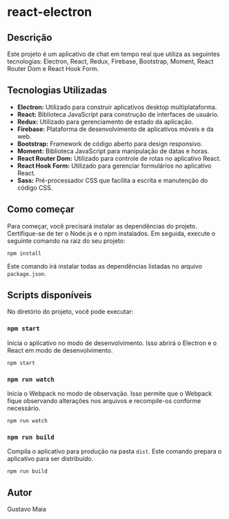 <h1>react-electron</h1>

<h2>Descrição</h2>
<p>Este projeto é um aplicativo de chat em tempo real que utiliza as seguintes tecnologias: Electron, React, Redux, Firebase, Bootstrap, Moment, React Router Dom e React Hook Form.</p>

<h2>Tecnologias Utilizadas</h2>

<ul>
    <li><strong>Electron:</strong> Utilizado para construir aplicativos desktop multiplataforma.</li>
    <li><strong>React:</strong> Biblioteca JavaScript para construção de interfaces de usuário.</li>
    <li><strong>Redux:</strong> Utilizado para gerenciamento de estado da aplicação.</li>
    <li><strong>Firebase:</strong> Plataforma de desenvolvimento de aplicativos móveis e da web.</li>
    <li><strong>Bootstrap:</strong> Framework de código aberto para design responsivo.</li>
    <li><strong>Moment:</strong> Biblioteca JavaScript para manipulação de datas e horas.</li>
    <li><strong>React Router Dom:</strong> Utilizado para controle de rotas no aplicativo React.</li>
    <li><strong>React Hook Form:</strong> Utilizado para gerenciar formulários no aplicativo React.</li>
    <li><strong>Sass:</strong> Pré-processador CSS que facilita a escrita e manutenção do código CSS.</li>
</ul>

<h2>Como começar</h2>
<p>Para começar, você precisará instalar as dependências do projeto. Certifique-se de ter o Node.js e o npm instalados. Em seguida, execute o seguinte comando na raiz do seu projeto:</p>
<pre><code>npm install</code></pre>
<p>Este comando irá instalar todas as dependências listadas no arquivo <code>package.json</code>.</p>

<h2>Scripts disponíveis</h2>

<p>No diretório do projeto, você pode executar:</p>

<h3><code>npm start</code></h3>
<p>Inicia o aplicativo no modo de desenvolvimento. Isso abrirá o Electron e o React em modo de desenvolvimento.</p>
<pre><code>npm start</code></pre>

<h3><code>npm run watch</code></h3>
<p>Inicia o Webpack no modo de observação. Isso permite que o Webpack fique observando alterações nos arquivos e recompile-os conforme necessário.</p>
<pre><code>npm run watch</code></pre>

<h3><code>npm run build</code></h3>
<p>Compila o aplicativo para produção na pasta <code>dist</code>. Este comando prepara o aplicativo para ser distribuído.</p>
<pre><code>npm run build</code></pre>

<h2>Autor</h2>
<p>Gustavo Maia</p>
